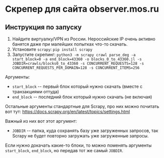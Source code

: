 # Скрепер для сайта observer.mos.ru
## Инструкция по запуску

1. Найдите виртуалку/VPN из России. Нероссийские IP очень активно банятся даже при малейших попытках что-то скачать.
1. Установите `scrapy`: `pip install scrapy`
1. Запустите скрепинг: `python3 -m scrapy crawl parse_deg -a start_block=0 -a end_block=43360 -o blocks_0_to_43360.jl -s JOBDIR=crawls/blocks0_to_43360 -s CONCURRENT_REQUESTS=128 -s CONCURRENT_REQUESTS_PER_DOMAIN=128 -s CONCURRENT_ITEMS=256`

Аргументы:
* `start_block` -- первый блок который нужно скачать (вместе с транзакциями оттуда)
* `end_block` -- последний блок который нужно скачать (не включая)

Остальные аргументы стандартные для Scrapy, про них можно почитать вот тут: https://docs.scrapy.org/en/latest/topics/settings.html

Важный из них вот этот аргумент:
* `JOBDIR` -- папка, куда сохранять базу уже загруженных запросов, так Scrapy не будет повторно загружать уже загруженные запросы.

Если нужно докачать какие-то блоки, то можно поменять аргументы `start_block`, `end_block`, но передав тот же самый `JOBDIR`.
